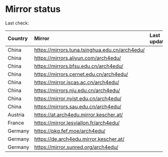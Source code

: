 <script src="./time.js"></script>
# Mirror status
Last check: <script type="text/javascript">localize(1740309460.4887729);</script>

|Country|Mirror|Last update|
|:------|:-----|:----------|
|China|https://mirrors.tuna.tsinghua.edu.cn/arch4edu/|<script type="text/javascript">localize(1740249373);</script>|
|China|https://mirrors.aliyun.com/arch4edu/|<script type="text/javascript">localize(1740249373);</script>|
|China|https://mirrors.bfsu.edu.cn/arch4edu/|<script type="text/javascript">localize(1740249373);</script>|
|China|https://mirrors.cernet.edu.cn/arch4edu/|<script type="text/javascript">localize(1740249373);</script>|
|China|https://mirror.iscas.ac.cn/arch4edu/|<script type="text/javascript">localize(1740249373);</script>|
|China|https://mirrors.nju.edu.cn/arch4edu/|<script type="text/javascript">localize(1740206607);</script>|
|China|https://mirror.nyist.edu.cn/arch4edu/|<script type="text/javascript">localize(1740249373);</script>|
|China|https://mirrors.sau.edu.cn/arch4edu/|<script type="text/javascript">localize(1731653531);</script>|
|Austria|https://at.arch4edu.mirror.kescher.at/|<script type="text/javascript">localize(1740249373);</script>|
|France|https://mirror.lesviallon.fr/arch4edu/|<script type="text/javascript">localize(1740292814);</script>|
|Germany|https://pkg.fef.moe/arch4edu/|<script type="text/javascript">localize(1740249373);</script>|
|Germany|https://de.arch4edu.mirror.kescher.at/|<script type="text/javascript">localize(1740249373);</script>|
|Germany|https://mirror.sunred.org/arch4edu/|<script type="text/javascript">localize(1740249373);</script>|

<script src="./tablefilter/tablefilter.js"></script>
<script src="./table.js"></script>